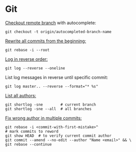 # Git

[Checkout remote branch](https://stackoverflow.com/a/1783426/5763764) with autocomplete:

```
git checkout -t origin/autocompleted-branch-name
```

[Rewrite all commits from the beginning:](https://stackoverflow.com/a/41769800/5763764)

```
git rebase -i --root
```

[Log in reverse order:](https://stackoverflow.com/a/2798833/5763764)
```
git log --reverse --oneline
```

List log messages in reverse until specific commit:
```
git log master.. --reverse --format="* %s"
```

[List all authors:](https://stackoverflow.com/a/9597462/5763764)

```
git shortlog -sne        # current branch
git shortlog -sne --all  # all branches
```

[Fix wrong author in multiple commits:](https://stackoverflow.com/a/1320317/5763764)

```
git rebase -i <commit-with-first-mistake>^
# mark commits to reword
git show HEAD  # to verify current commit author
git commit --amend --no-edit --author "Name <email>" && \
git rebase --continue
```